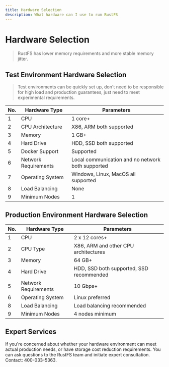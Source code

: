 ```yaml
---
title: Hardware Selection
description: What hardware can I use to run RustFS
---
```


# Hardware Selection

> RustFS has lower memory requirements and more stable memory jitter.

## Test Environment Hardware Selection

> Test environments can be quickly set up, don't need to be responsible for high load and production guarantees, just need to meet experimental requirements.

| No. | Hardware Type | Parameters |
| - | - | - |
| 1 | CPU | 1 core+ |
| 2 | CPU Architecture | X86, ARM both supported |
| 3 | Memory | 1 GB+ |
| 4 | Hard Drive | HDD, SSD both supported |
| 5 | Docker Support | Supported |
| 6 | Network Requirements | Local communication and no network both supported |
| 7 | Operating System | Windows, Linux, MacOS all supported |
| 8 | Load Balancing | None |
| 9 | Minimum Nodes | 1 |

## Production Environment Hardware Selection

| No. | Hardware Type | Parameters |
| - | - | - |
| 1 | CPU | 2 x 12 cores+ |
| 2 | CPU Type | X86, ARM and other CPU architectures |
| 3 | Memory | 64 GB+ |
| 4 | Hard Drive | HDD, SSD both supported, SSD recommended |
| 5 | Network Requirements | 10 Gbps+ |
| 6 | Operating System | Linux preferred |
| 8 | Load Balancing | Load balancing recommended |
| 9 | Minimum Nodes | 4 nodes minimum |

## Expert Services

If you're concerned about whether your hardware environment can meet actual production needs, or have storage cost reduction requirements.
You can ask questions to the RustFS team and initiate expert consultation. Contact: 400-033-5363.
